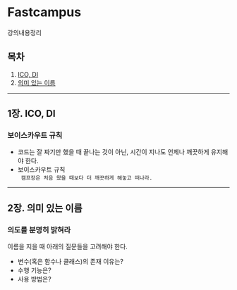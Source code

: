 # Fastcampus
강의내용정리

## 목차

1. [ICO, DI](#1장.-ico-di)
2. [의미 있는 이름](#2장.-의미-있는-이름)

  

---

## 1장. ICO, DI

### 보이스카우트 규칙

* 코드는 잘 짜기만 했을 때 끝나는 것이 아닌, 시간이 지나도 언제나 깨끗하게 유지해야 한다.
* 보이스카우트 규칙  
  ` 캠프장은 처음 왔을 때보다 더 깨끗하게 해놓고 떠나라.`

---

## 2장. 의미 있는 이름

### 의도를 분명히 밝혀라

이름을 지을 때 아래의 질문들을 고려해야 한다.

* 변수(혹은 함수나 클래스)의 존재 이유는?
* 수행 기능은?
* 사용 방법은?
